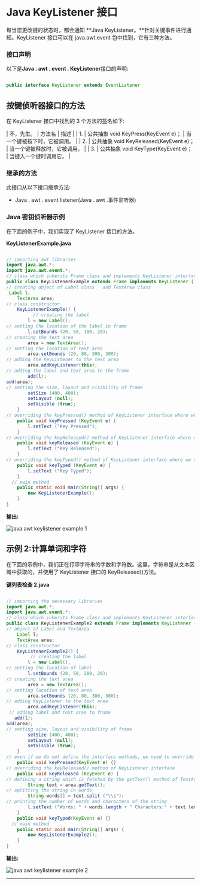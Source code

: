 # Java KeyListener 接口



每当您更改键的状态时，都会通知 **Java KeyListener。**针对关键事件进行通知。KeyListener 接口可以在 java.awt.event 包中找到，它有三种方法。

### 接口声明

以下是**Java . awt . event . KeyListener**接口的声明:

```java

public interface KeyListener extends EventListener

```

## 按键侦听器接口的方法

在 KeyListener 接口中找到的 3 个方法的签名如下:

| 不，先生。 | 方法名 | 描述 |
| 1. | 公共抽象 void KeyPress(KeyEvent e)； | 当一个键被按下时，它被调用。 |
| 2. | 公共抽象 void KeyReleased(KeyEvent e)； | 当一个键被释放时，它被调用。 |
| 3. | 公共抽象 void KeyType(KeyEvent e)； | 当键入一个键时调用它。 |

### 继承的方法

此接口从以下接口继承方法:

*   Java . awt . event listener(Java . awt .事件监听器)

### Java 密钥侦听器示例

在下面的例子中，我们实现了 KeyListener 接口的方法。

**KeyListenerExample.java**

```java

// importing awt libraries
import java.awt.*;  
import java.awt.event.*;  
// class which inherits Frame class and implements KeyListener interface
public class KeyListenerExample extends Frame implements KeyListener {  
// creating object of Label class   and TextArea class
 Label l;  
    TextArea area;  
// class constructor
    KeyListenerExample() {  
          // creating the label
        l = new Label();  
// setting the location of the label in frame
        l.setBounds (20, 50, 100, 20);  
// creating the text area
        area = new TextArea();  
// setting the location of text area 
        area.setBounds (20, 80, 300, 300);  
// adding the KeyListener to the text area
        area.addKeyListener(this);
// adding the label and text area to the frame
        add(l);
add(area);  
// setting the size, layout and visibility of frame
        setSize (400, 400);  
        setLayout (null);  
        setVisible (true);  
    }  
// overriding the keyPressed() method of KeyListener interface where we set the text of the label when key is pressed
    public void keyPressed (KeyEvent e) {  
        l.setText ("Key Pressed");  
    }  
// overriding the keyReleased() method of KeyListener interface where we set the text of the label when key is released
    public void keyReleased (KeyEvent e) {  
        l.setText ("Key Released");  
    }  
// overriding the keyTyped() method of KeyListener interface where we set the text of the label when a key is typed
    public void keyTyped (KeyEvent e) {  
        l.setText ("Key Typed");  
    }  
  // main method
    public static void main(String[] args) {  
        new KeyListenerExample();  
    }  
} 

```

**输出:**

![java awt keylistener example 1](../img/5f0ed62d567fc39df1f724f8230e2498.png)

## 示例 2:计算单词和字符

在下面的示例中，我们正在打印字符串的字数和字符数。这里，字符串是从文本区域中获取的，并使用了 KeyListener 接口的 KeyReleased()方法。

**键列表检查 2.java**

```java

// importing the necessary libraries
import java.awt.*;  
import java.awt.event.*;  
// class which inherits Frame class and implements KeyListener interface
public class KeyListenerExample2 extends Frame implements KeyListener {  
// object of Label and TextArea
    Label l;  
    TextArea area;  
// class constructor
    KeyListenerExample2() {  
         // creating the label 
        l = new Label();  
// setting the location of label
        l.setBounds (20, 50, 200, 20);  
// creating the text area
        area = new TextArea();  
// setting location of text area
        area.setBounds (20, 80, 300, 300);  
// adding KeyListener to the text area 
        area.addKeyListener(this);  
 // adding label and text area to frame
   add(l);
add(area);  
// setting size, layout and visibility of frame
        setSize (400, 400);  
        setLayout (null);  
        setVisible (true);  
    }  
// even if we do not define the interface methods, we need to override them
    public void keyPressed(KeyEvent e) {}  
// overriding the keyReleased() method of KeyListener interface 
    public void keyReleased (KeyEvent e) {  
// defining a string which is fetched by the getText() method of TextArea class
        String text = area.getText();  
// splitting the string in words
        String words[] = text.split ("\\s");  
// printing the number of words and characters of the string 
        l.setText ("Words: " + words.length + " Characters:" + text.length());  
    }  
    public void keyTyped(KeyEvent e) {}  
  // main method
    public static void main(String[] args) {  
        new KeyListenerExample2();  
    }  
}  

```

**输出:**

![java awt keylistener example 2](../img/b637cc6675ae9d12793437e9ddd3f0a8.png)

* * *
